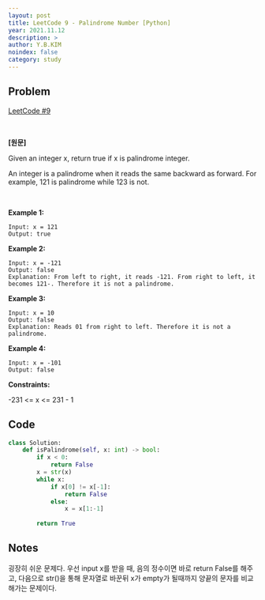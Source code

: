 ```yaml
---
layout: post
title: LeetCode 9 - Palindrome Number [Python]
year: 2021.11.12
description: >
author: Y.B.KIM
noindex: false
category: study
---
```

**Problem**
---
[LeetCode #9](https://leetcode.com/problems/palindrome-number/)

<br>

**[원문]**

Given an integer x, return true if x is palindrome integer.

An integer is a palindrome when it reads the same backward as forward. For example, 121 is palindrome while 123 is not.

<br>

**Example 1:**
``` 
Input: x = 121
Output: true
 ```


**Example 2:**
``` 
Input: x = -121
Output: false
Explanation: From left to right, it reads -121. From right to left, it becomes 121-. Therefore it is not a palindrome.
``` 


**Example 3:**
``` 
Input: x = 10
Output: false
Explanation: Reads 01 from right to left. Therefore it is not a palindrome.
``` 


**Example 4:**
``` 
Input: x = -101
Output: false
``` 


**Constraints:**

-231 <= x <= 231 - 1


**Code**
---

``` python
class Solution:
    def isPalindrome(self, x: int) -> bool:
        if x < 0:
            return False
        x = str(x)
        while x:
            if x[0] != x[-1]:
                return False
            else:
                x = x[1:-1]
        
        return True
``` 

**Notes**
---

굉장히 쉬운 문제다. 우선 input x를 받을 때, 음의 정수이면 바로 return False를 해주고, 다음으로 str()을 통해 문자열로 바꾼뒤 x가 empty가 될때까지 양끝의 문자를 비교해가는 문제이다.